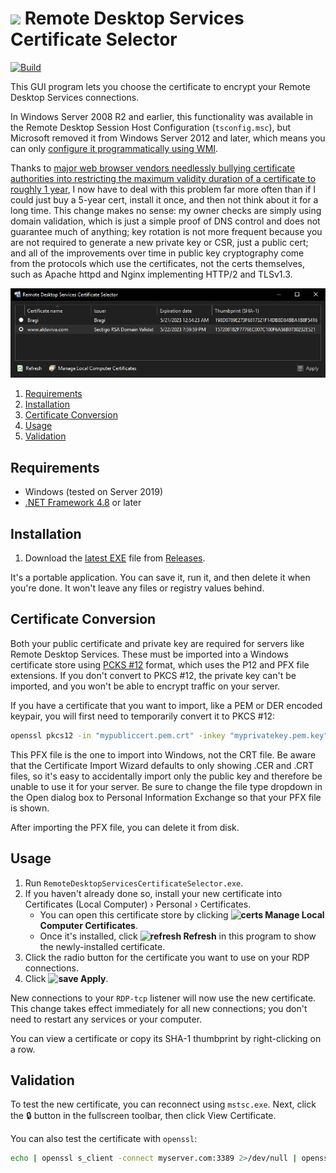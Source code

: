 <img src="https://raw.githubusercontent.com/Aldaviva/RemoteDesktopServicesCertificateSelector/master/RemoteDesktopServicesCertificateSelector/Resources/terminalServicesManagement.ico" width="32" /> Remote Desktop Services Certificate Selector
===

[![Build](https://img.shields.io/github/actions/workflow/status/Aldaviva/RemoteDesktopServicesCertificateSelector/dotnetframework.yml?branch=master&logo=github)](https://github.com/Aldaviva/RemoteDesktopServicesCertificateSelector/actions/workflows/dotnetframework.yml)

This GUI program lets you choose the certificate to encrypt your Remote Desktop Services connections.

In Windows Server 2008 R2 and earlier, this functionality was available in the Remote Desktop Session Host Configuration (`tsconfig.msc`), but Microsoft removed it from Windows Server 2012 and later, which means you can only [configure it programmatically using WMI](https://serverfault.com/a/444287/227008).

Thanks to [major web browser vendors needlessly bullying certificate authorities into restricting the maximum validity duration of a certificate to roughly 1 year](https://www.ssls.com/blog/apples-new-ssl-lifetime-limitation-and-what-it-means-for-you/), I now have to deal with this problem far more often than if I could just buy a 5-year cert, install it once, and then not think about it for a long time. This change makes no sense: my owner checks are simply using domain validation, which is just a simple proof of DNS control and does not guarantee much of anything; key rotation is not more frequent because you are not required to generate a new private key or CSR, just a public cert; and all of the improvements over time in public key cryptography come from the protocols which use the certificates, not the certs themselves, such as Apache httpd and Nginx implementing HTTP/2 and TLSv1.3.

![screenshot](.github/images/screenshot-dark.png)

<!-- MarkdownTOC autolink="true" bracket="round" autoanchor="false" levels="1,2,3" style="ordered" -->

1. [Requirements](#requirements)
1. [Installation](#installation)
1. [Certificate Conversion](#certificate-conversion)
1. [Usage](#usage)
1. [Validation](#validation)

<!-- /MarkdownTOC -->

## Requirements

- Windows (tested on Server 2019)
- [.NET Framework 4.8](https://dotnet.microsoft.com/download/dotnet-framework) or later

## Installation

1. Download the [latest EXE](https://github.com/Aldaviva/RemoteDesktopServicesCertificateSelector/releases/latest/download/RemoteDesktopServicesCertificateSelector.exe) file from [Releases](https://github.com/Aldaviva/RemoteDesktopServicesCertificateSelector/releases/latest).

It's a portable application. You can save it, run it, and then delete it when you're done. It won't leave any files or registry values behind.

## Certificate Conversion
Both your public certificate and private key are required for servers like Remote Desktop Services. These must be imported into a Windows certificate store using [PCKS #12](https://wikipedia.org/wiki/PKCS_12) format, which uses the P12 and PFX file extensions. If you don't convert to PKCS #12, the private key can't be imported, and you won't be able to encrypt traffic on your server.

If you have a certificate that you want to import, like a PEM or DER encoded keypair, you will first need to temporarily convert it to PKCS #12:

```sh
openssl pkcs12 -in "mypubliccert.pem.crt" -inkey "myprivatekey.pem.key" -out "mycertandkey.pfx" -export
```

This PFX file is the one to import into Windows, not the CRT file. Be aware that the Certificate Import Wizard defaults to only showing .CER and .CRT files, so it's easy to accidentally import only the public key and therefore be unable to use it for your server. Be sure to change the file type dropdown in the Open dialog box to Personal Information Exchange so that your PFX file is shown.

After importing the PFX file, you can delete it from disk.

## Usage

1. Run `RemoteDesktopServicesCertificateSelector.exe`.
1. If you haven't already done so, install your new certificate into Certificates (Local Computer) › Personal › Certificates.
    - You can open this certificate store by clicking **![certs](https://raw.githubusercontent.com/Aldaviva/RemoteDesktopServicesCertificateSelector/master/RemoteDesktopServicesCertificateSelector/Resources/certs.ico?_=1) Manage Local Computer Certificates**.
    - Once it's installed, click **![refresh](https://raw.githubusercontent.com/Aldaviva/RemoteDesktopServicesCertificateSelector/master/RemoteDesktopServicesCertificateSelector/Resources/refresh.png) Refresh** in this program to show the newly-installed certificate.
1. Click the radio button for the certificate you want to use on your RDP connections.
1. Click **![save](https://raw.githubusercontent.com/Aldaviva/RemoteDesktopServicesCertificateSelector/master/RemoteDesktopServicesCertificateSelector/Resources/save.ico) Apply**.

New connections to your `RDP-tcp` listener will now use the new certificate. This change takes effect immediately for all new connections; you don't need to restart any services or your computer.

You can view a certificate or copy its SHA-1 thumbprint by right-clicking on a row.

## Validation

To test the new certificate, you can reconnect using `mstsc.exe`. Next, click the 🔒 button in the fullscreen toolbar, then click View Certificate.

You can also test the certificate with `openssl`:
```sh
echo | openssl s_client -connect myserver.com:3389 2>/dev/null | openssl x509 -noout -text
```
